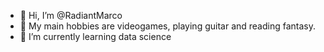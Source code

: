 - 👋 Hi, I’m @RadiantMarco
- 👀 My main hobbies are videogames, playing guitar and reading fantasy.
- 🌱 I’m currently learning data science


<!---
RadiantMarco/RadiantMarco is a ✨ special ✨ repository because its `README.md` (this file) appears on your GitHub profile.
You can click the Preview link to take a look at your changes.
--->
